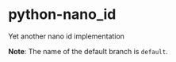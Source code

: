 # python-nano_id
Yet another nano id implementation

**Note**: The name of the default branch is `default`.
